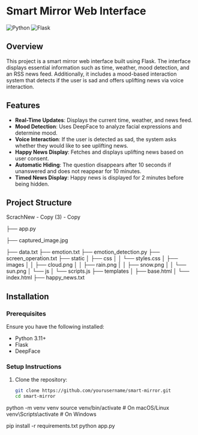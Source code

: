 # Smart Mirror Web Interface

![Python](https://img.shields.io/badge/Python-3.11%2B-blue)
![Flask](https://img.shields.io/badge/Flask-Web%20Framework-green)

## Overview
This project is a smart mirror web interface built using Flask. The interface displays essential information such as time, weather, mood detection, and an RSS news feed. Additionally, it includes a mood-based interaction system that detects if the user is sad and offers uplifting news via voice interaction.

## Features
- **Real-Time Updates**: Displays the current time, weather, and news feed.
- **Mood Detection**: Uses DeepFace to analyze facial expressions and determine mood.
- **Voice Interaction**: If the user is detected as sad, the system asks whether they would like to see uplifting news.
- **Happy News Display**: Fetches and displays uplifting news based on user consent.
- **Automatic Hiding**: The question disappears after 10 seconds if unanswered and does not reappear for 10 minutes.
- **Timed News Display**: Happy news is displayed for 2 minutes before being hidden.

## Project Structure

ScrachNew - Copy (3) - Copy

├── app.py

├── captured_image.jpg

├── data.txt
├── emotion.txt
├── emotion_detection.py
├── screen_operation.txt
├── static
│   ├── css
│   │   └── styles.css
│   ├── images
│   │   ├── cloud.png
│   │   ├── rain.png
│   │   ├── snow.png
│   │   └── sun.png
│   └── js
│       └── scripts.js
├── templates
│   ├── base.html
│   └── index.html
├── happy_news.txt


## Installation

### Prerequisites
Ensure you have the following installed:
- Python 3.11+
- Flask
- DeepFace

### Setup Instructions
1. Clone the repository:
   ```sh
   git clone https://github.com/yourusername/smart-mirror.git
   cd smart-mirror

python -m venv venv
source venv/bin/activate   # On macOS/Linux
venv\Scripts\activate      # On Windows


pip install -r requirements.txt
python app.py
